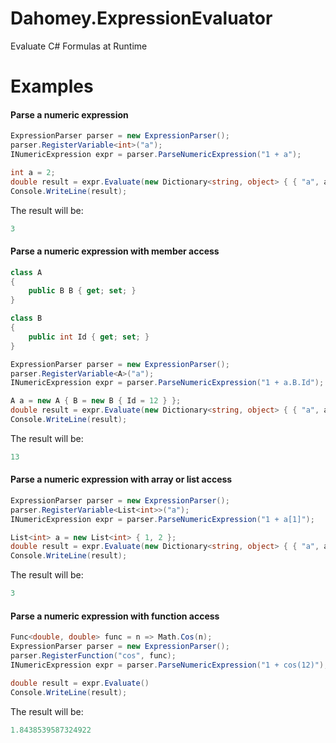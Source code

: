 # Dahomey.ExpressionEvaluator
Evaluate C# Formulas at Runtime

# Examples
#### Parse a numeric expression
```csharp
ExpressionParser parser = new ExpressionParser();
parser.RegisterVariable<int>("a");
INumericExpression expr = parser.ParseNumericExpression("1 + a");

int a = 2;
double result = expr.Evaluate(new Dictionary<string, object> { { "a", a } });
Console.WriteLine(result);
```
The result will be:
```csharp
3
```

#### Parse a numeric expression with member access
```csharp
class A
{
    public B B { get; set; }
}

class B
{
    public int Id { get; set; }
}

ExpressionParser parser = new ExpressionParser();
parser.RegisterVariable<A>("a");
INumericExpression expr = parser.ParseNumericExpression("1 + a.B.Id");

A a = new A { B = new B { Id = 12 } };
double result = expr.Evaluate(new Dictionary<string, object> { { "a", a } });
Console.WriteLine(result);
```
The result will be:
```csharp
13
```

#### Parse a numeric expression with array or list access
```csharp
ExpressionParser parser = new ExpressionParser();
parser.RegisterVariable<List<int>>("a");
INumericExpression expr = parser.ParseNumericExpression("1 + a[1]");

List<int> a = new List<int> { 1, 2 };
double result = expr.Evaluate(new Dictionary<string, object> { { "a", a } });
Console.WriteLine(result);
```
The result will be:
```csharp
3
```

#### Parse a numeric expression with function access
```csharp
Func<double, double> func = n => Math.Cos(n);
ExpressionParser parser = new ExpressionParser();
parser.RegisterFunction("cos", func);
INumericExpression expr = parser.ParseNumericExpression("1 + cos(12)");

double result = expr.Evaluate()
Console.WriteLine(result);
```
The result will be:
```csharp
1.8438539587324922
```

